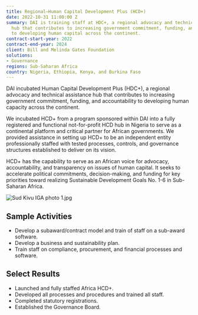 ```yaml
---
title: Regional—Human Capital Development Plus (HCD+)
date: 2022-10-31 11:00:00 Z
summary: DAI is training staff at HDC+, a regional advocacy and technical assistance
  hub that contributes to increasing government commitment, funding, and accountability
  to developing human capital across the continent.
contract-start-year: 2022
contract-end-year: 2024
client: Bill and Melinda Gates Foundation
solutions:
- Governance
regions: Sub-Saharan Africa
country: Nigeria, Ethiopia, Kenya, and Burkina Faso
---
```


DAI incubated Human Capital Development Plus (HDC+), a regional advocacy and technical assistance hub that contributes to increasing government commitment, funding, and accountability to developing human capacity across the continent.

We incubated HCD+ from a program sponsored within DAI into a fully registered and functional not-for-profit HCD hub in Nigeria to serve as a continental platform and critical partner for African governments. We provided assistance in setting up HCD+ to be an independent entity professionally staffed with tested processes, controls, and governance structures established to deliver on its vision.

HCD+ has the capability to serve as an African voice for advocacy, accountability, and transparency on issues of human capital. It seeks to accelerate political commitments, decision-making, and funding for key priorities toward realizing Sustainable Development Goals No. 1-6 in Sub-Saharan Africa.

![Sud Kivu IGA photo 1.jpg](/uploads/Sud%20Kivu%20IGA%20photo%201.jpg)

## Sample Activities

* Develop a subaward/contract model and train of staff on a sub-award software.
* Develop a business and sustainability plan.
* Train staff on compliance, procurement, and financial processes and software.

## Select Results

* Launched and fully staffed Africa HCD+.
* Developed all processes and procedures and trained all staff.
* Completed statutory registrations.
* Established the Governance Board.
